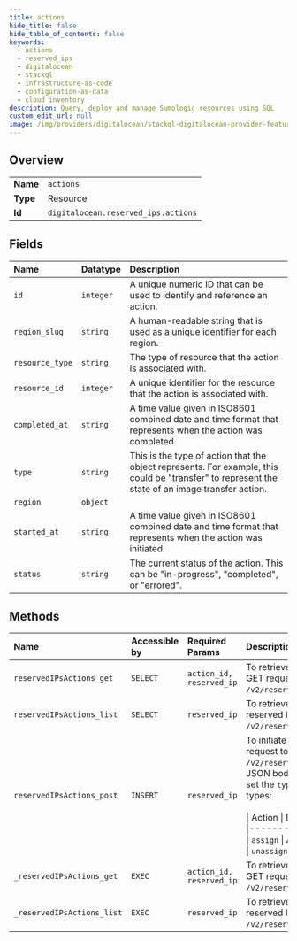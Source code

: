 ```yaml
---
title: actions
hide_title: false
hide_table_of_contents: false
keywords:
  - actions
  - reserved_ips
  - digitalocean    
  - stackql
  - infrastructure-as-code
  - configuration-as-data
  - cloud inventory
description: Query, deploy and manage Sumologic resources using SQL
custom_edit_url: null
image: /img/providers/digitalocean/stackql-digitalocean-provider-featured-image.png
---
```

  
    

## Overview
<table><tbody>
<tr><td><b>Name</b></td><td><code>actions</code></td></tr>
<tr><td><b>Type</b></td><td>Resource</td></tr>
<tr><td><b>Id</b></td><td><code>digitalocean.reserved_ips.actions</code></td></tr>
</tbody></table>

## Fields
| Name | Datatype | Description |
|:-----|:---------|:------------|
| `id` | `integer` | A unique numeric ID that can be used to identify and reference an action. |
| `region_slug` | `string` | A human-readable string that is used as a unique identifier for each region. |
| `resource_type` | `string` | The type of resource that the action is associated with. |
| `resource_id` | `integer` | A unique identifier for the resource that the action is associated with. |
| `completed_at` | `string` | A time value given in ISO8601 combined date and time format that represents when the action was completed. |
| `type` | `string` | This is the type of action that the object represents. For example, this could be "transfer" to represent the state of an image transfer action. |
| `region` | `object` |  |
| `started_at` | `string` | A time value given in ISO8601 combined date and time format that represents when the action was initiated. |
| `status` | `string` | The current status of the action. This can be "in-progress", "completed", or "errored". |
## Methods
| Name | Accessible by | Required Params | Description |
|:-----|:--------------|:----------------|:------------|
| `reservedIPsActions_get` | `SELECT` | `action_id, reserved_ip` | To retrieve the status of a reserved IP action, send a GET request to `/v2/reserved_ips/$RESERVED_IP/actions/$ACTION_ID`. |
| `reservedIPsActions_list` | `SELECT` | `reserved_ip` | To retrieve all actions that have been executed on a reserved IP, send a GET request to `/v2/reserved_ips/$RESERVED_IP/actions`. |
| `reservedIPsActions_post` | `INSERT` | `reserved_ip` | To initiate an action on a reserved IP send a POST request to<br />`/v2/reserved_ips/$RESERVED_IP/actions`. In the JSON body to the request,<br />set the `type` attribute to on of the supported action types:<br /><br />\| Action     \| Details<br />\|------------\|--------<br />\| `assign`   \| Assigns a reserved IP to a Droplet<br />\| `unassign` \| Unassign a reserved IP from a Droplet<br /> |
| `_reservedIPsActions_get` | `EXEC` | `action_id, reserved_ip` | To retrieve the status of a reserved IP action, send a GET request to `/v2/reserved_ips/$RESERVED_IP/actions/$ACTION_ID`. |
| `_reservedIPsActions_list` | `EXEC` | `reserved_ip` | To retrieve all actions that have been executed on a reserved IP, send a GET request to `/v2/reserved_ips/$RESERVED_IP/actions`. |
